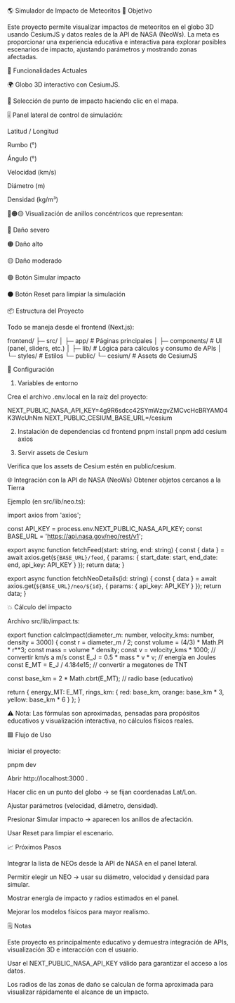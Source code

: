 🌎 Simulador de Impacto de Meteoritos
🎯 Objetivo

Este proyecto permite visualizar impactos de meteoritos en el globo 3D usando CesiumJS y datos reales de la API de NASA (NeoWs).
La meta es proporcionar una experiencia educativa e interactiva para explorar posibles escenarios de impacto, ajustando parámetros y mostrando zonas afectadas.

🚀 Funcionalidades Actuales

🌍 Globo 3D interactivo con CesiumJS.

📍 Selección de punto de impacto haciendo clic en el mapa.

🎚️ Panel lateral de control de simulación:

Latitud / Longitud

Rumbo (°)

Ángulo (°)

Velocidad (km/s)

Diámetro (m)

Densidad (kg/m³)

🔴🟠🟡 Visualización de anillos concéntricos que representan:

🔴 Daño severo

🟠 Daño alto

🟡 Daño moderado

🟢 Botón Simular impacto

⚫ Botón Reset para limpiar la simulación

📦 Estructura del Proyecto

Todo se maneja desde el frontend (Next.js):

frontend/
├─ src/
│  ├─ app/            # Páginas principales
│  ├─ components/     # UI (panel, sliders, etc.)
│  ├─ lib/            # Lógica para cálculos y consumo de APIs
│  └─ styles/         # Estilos
└─ public/
   └─ cesium/         # Assets de CesiumJS

🔑 Configuración
1. Variables de entorno

Crea el archivo .env.local en la raíz del proyecto:

NEXT_PUBLIC_NASA_API_KEY=4g9R6sdcc42SYmWzgvZMCvcHcBRYAM04K3WcUhNm
NEXT_PUBLIC_CESIUM_BASE_URL=/cesium

2. Instalación de dependencias
cd frontend
pnpm install
pnpm add cesium axios

3. Servir assets de Cesium

Verifica que los assets de Cesium estén en public/cesium.

🌐 Integración con la API de NASA (NeoWs)
Obtener objetos cercanos a la Tierra

Ejemplo (en src/lib/neo.ts):

import axios from 'axios';

const API_KEY = process.env.NEXT_PUBLIC_NASA_API_KEY;
const BASE_URL = 'https://api.nasa.gov/neo/rest/v1';

export async function fetchFeed(start: string, end: string) {
  const { data } = await axios.get(`${BASE_URL}/feed`, {
    params: { start_date: start, end_date: end, api_key: API_KEY }
  });
  return data;
}

export async function fetchNeoDetails(id: string) {
  const { data } = await axios.get(`${BASE_URL}/neo/${id}`, {
    params: { api_key: API_KEY }
  });
  return data;
}

💥 Cálculo del impacto

Archivo src/lib/impact.ts:

export function calcImpact(diameter_m: number, velocity_kms: number, density = 3000) {
  const r = diameter_m / 2;
  const volume = (4/3) * Math.PI * r**3;
  const mass = volume * density;
  const v = velocity_kms * 1000;                // convertir km/s a m/s
  const E_J = 0.5 * mass * v * v;               // energía en Joules
  const E_MT = E_J / 4.184e15;                  // convertir a megatones de TNT

  const base_km = 2 * Math.cbrt(E_MT);          // radio base (educativo)

  return {
    energy_MT: E_MT,
    rings_km: {
      red: base_km,
      orange: base_km * 3,
      yellow: base_km * 6
    }
  };
}


⚠️ Nota: Las fórmulas son aproximadas, pensadas para propósitos educativos y visualización interactiva, no cálculos físicos reales.

🟩 Flujo de Uso

Iniciar el proyecto:

pnpm dev


Abrir http://localhost:3000
.

Hacer clic en un punto del globo → se fijan coordenadas Lat/Lon.

Ajustar parámetros (velocidad, diámetro, densidad).

Presionar Simular impacto → aparecen los anillos de afectación.

Usar Reset para limpiar el escenario.

📈 Próximos Pasos

 Integrar la lista de NEOs desde la API de NASA en el panel lateral.

 Permitir elegir un NEO → usar su diámetro, velocidad y densidad para simular.

 Mostrar energía de impacto y radios estimados en el panel.

 Mejorar los modelos físicos para mayor realismo.

🗒️ Notas

Este proyecto es principalmente educativo y demuestra integración de APIs, visualización 3D e interacción con el usuario.

Usar el NEXT_PUBLIC_NASA_API_KEY válido para garantizar el acceso a los datos.

Los radios de las zonas de daño se calculan de forma aproximada para visualizar rápidamente el alcance de un impacto.
